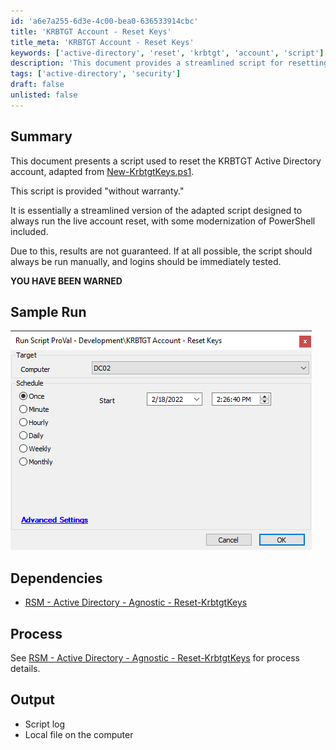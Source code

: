 ```yaml
---
id: 'a6e7a255-6d3e-4c00-bea0-636533914cbc'
title: 'KRBTGT Account - Reset Keys'
title_meta: 'KRBTGT Account - Reset Keys'
keywords: ['active-directory', 'reset', 'krbtgt', 'account', 'script']
description: 'This document provides a streamlined script for resetting the KRBTGT Active Directory account. It includes a sample run, dependencies, and output details, while emphasizing the need for caution when executing the script.'
tags: ['active-directory', 'security']
draft: false
unlisted: false
---
```


## Summary

This document presents a script used to reset the KRBTGT Active Directory account, adapted from [New-KrbtgtKeys.ps1](https://github.com/microsoft/New-KrbtgtKeys.ps1/blob/master/New-KrbtgtKeys.ps1).

This script is provided "without warranty." 

It is essentially a streamlined version of the adapted script designed to always run the live account reset, with some modernization of PowerShell included. 

Due to this, results are not guaranteed. If at all possible, the script should always be run manually, and logins should be immediately tested. 

**YOU HAVE BEEN WARNED**

## Sample Run

![Sample Run](../../../static/img/KRBTGT-Account---Reset-Keys/image_1.png)

## Dependencies

- [RSM - Active Directory - Agnostic - Reset-KrbtgtKeys](<../../powershell/Reset-KrbtgtKeys.md>)

## Process

See [RSM - Active Directory - Agnostic - Reset-KrbtgtKeys](<../../powershell/Reset-KrbtgtKeys.md>) for process details.

## Output

- Script log
- Local file on the computer




